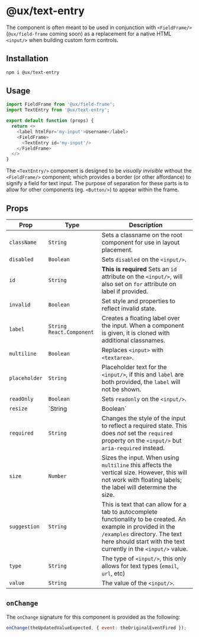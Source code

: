 # @ux/text-entry

The component is often meant to be used in conjunction with `<FieldFrame/>` (`@ux/field-frame` coming soon) as a replacement for a native HTML `<input/>` when building custom form controls.

## Installation

```sh
npm i @ux/text-entry
```

## Usage

```js
import FieldFrame from '@ux/field-frame';
import TextEntry from '@ux/text-entry';

export default function (props) {
  return <>
    <label htmlFor='my-input'>Username</label>
    <FieldFrame>
      <TextEntry id='my-input'/>
    </FieldFrame>
  </>
}
```

The `<TextEntry/>` component is designed to be _visually invisible_ without the `<FieldFrame/>` component; which provides a border (or other affordance) to signify a field for text input. The purpose of separation for these parts is to allow for other components (eg. `<Button/>`) to appear within the frame.

## Props
| Prop | Type | Description |
| ---- | ---- | ----------- |
| `className` | `String` | Sets a classname on the root component for use in layout placement. |
| `disabled` | `Boolean` | Sets `disabled` on the `<input/>`. |
| `id` | `String` | **This is required** Sets an `id` attribute on the `<input/>`, will also set on `for` attribute on label if provided. |
| `invalid` | `Boolean` | Set style and properties to reflect invalid state. |
| `label` | `String` `React.Component` | Creates a floating label over the input. When a component is given, it is cloned with additional classnames. | 
| `multiline` | `Boolean` | Replaces `<input>` with `<textarea>`. |
| `placeholder` | `String` | Placeholder text for the `<input/>`, if this and `label` are both provided, the `label` will not be shown. |
| `readOnly` | `Boolean` | Sets `readonly` on the `<input/>`. |
| `resize` | `String|Boolean` | For `multiline` use, allows the box to be resized. Allows for any CSS `resize` prop or `Boolean`. `true = 'both'` `false = 'none'` |
| `required` | `String` | Changes the style of the input to reflect a required state. This does _not_ set the `required` property on the `<input/>` but `aria-required` instead. |
| `size`| `Number` | Sizes the input. When using `multiline` this affects the vertical size. However, this will not work with floating labels; the label will determine the size. |
| `suggestion` | `String` | This is text that can allow for a tab to autocomplete functionality to be created. An example in provided in the `/examples` directory. The text here should start with the text currently in the `<input/>` value.
| `type` | `String` | The type of `<input/>`, this only allows for text types (`email`, `url`, etc) |
| `value` | `String` | The value of the `<input/>`.

## `onChange`

The `onChange` signature for this component is provided as the following:

```js
onChange(theUpdatedValueExpected, { event: theOriginalEventFired });
```